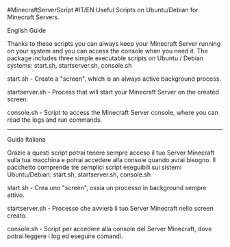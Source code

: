 #MinecraftServerScript 
#IT/EN
Useful Scripts on Ubuntu/Debian for Minecraft Servers.

English Guide

Thanks to these scripts you can always keep your Minecraft Server running on your system and you can access the console when you need it.
The package includes three simple executable scripts on Ubuntu / Debian systems: start.sh, startserver.sh, console.sh

start.sh - Create a "screen", which is an always active background process.

startserver.sh - Process that will start your Minecraft Server on the created screen.

console.sh - Script to access the Minecraft Server console, where you can read the logs and run commands.

---------------------------------------------------------

Guida Italiana

Grazie a questi script potrai tenere sempre acceso il tuo Server Minecraft sulla tua macchina e potrai accedere alla console quando avrai bisogno.
Il pacchetto comprende tre semplici script eseguibili sui sistemi Ubuntu/Debian: start.sh, startserver.sh, console.sh

start.sh - Crea uno "screen", ossia un processo in background sempre attivo.

startserver.sh - Processo che avvierà il tuo Server Minecraft nello screen creato.

console.sh - Script per accedere alla console del Server Minecraft, dove potrai leggere i log ed eseguire comandi.
